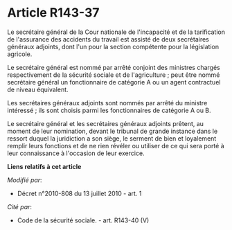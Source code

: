 # Article R143-37

Le secrétaire général de la Cour nationale de l'incapacité et de la tarification de l'assurance des accidents du travail est
assisté de deux secrétaires généraux adjoints, dont l'un pour la section compétente pour la législation agricole. 

Le secrétaire général est nommé par arrêté conjoint des ministres chargés respectivement de la sécurité sociale et de
l'agriculture ;        peut être nommé secrétaire général un fonctionnaire de catégorie A ou un agent contractuel de niveau
équivalent. 

Les secrétaires généraux adjoints sont nommés par arrêté du ministre intéressé ; ils sont choisis parmi les fonctionnaires de
catégorie A ou B. 

Le secrétaire général et les secrétaires généraux adjoints prêtent, au moment de leur nomination, devant le tribunal de
grande instance dans le ressort duquel la juridiction a son siège, le serment de bien et loyalement remplir leurs fonctions
et de ne rien révéler ou utiliser de ce qui sera porté à leur connaissance à l'occasion de leur exercice.

**Liens relatifs à cet article**

_Modifié par_:

  - Décret n°2010-808 du 13 juillet 2010 - art. 1

_Cité par_:

  - Code de la sécurité sociale. - art. R143-40 (V)
